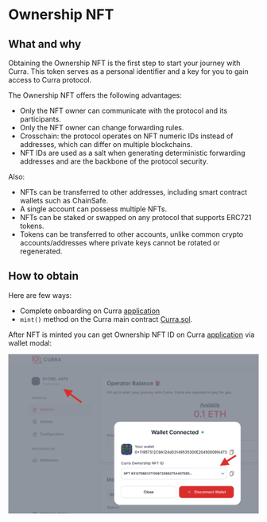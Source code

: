 # Ownership NFT

## What and why

Obtaining the Ownership NFT is the first step to start your journey with Curra. This token serves as a personal identifier and a key for you to gain access to Curra protocol.

The Ownership NFT offers the following advantages:

- Only the NFT owner can communicate with the protocol and its participants.
- Only the NFT owner can change forwarding rules.
- Crosschain: the protocol operates on NFT numeric IDs instead of addresses, which can differ on multiple blockchains.
- NFT IDs are used as a salt when generating deterministic forwarding addresses and are the backbone of the protocol security.

Also:

- NFTs can be transferred to other addresses, including smart contract wallets such as ChainSafe.
- A single account can possess multiple NFTs.
- NFTs can be staked or swapped on any protocol that supports ERC721 tokens.
- Tokens can be transferred to other accounts, unlike common crypto accounts/addresses where private keys cannot be rotated or regenerated.

## How to obtain

Here are few ways:
- Complete onboarding on Curra <a href="https://app,.curra.io" target="_blank">application</a>
- `mint()` method on the Curra main contract <a href="https://github.com/curra-web3/contracts/blob/main/src/Curra.sol#L49" target="_blank">Curra.sol</a>. 

After NFT is minted you can get Ownership NFT ID on Curra <a href="https://app,.curra.io" target="_blank">application</a> via wallet modal:


![where to get ownership id](../images/get_ownership_id.png)
